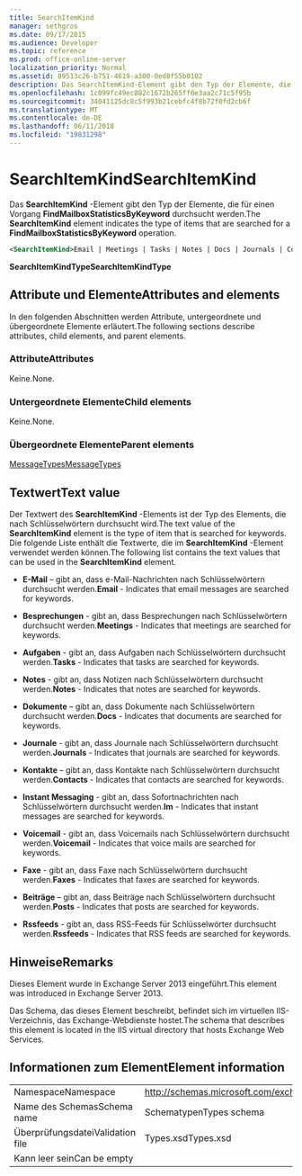 ```yaml
---
title: SearchItemKind
manager: sethgros
ms.date: 09/17/2015
ms.audience: Developer
ms.topic: reference
ms.prod: office-online-server
localization_priority: Normal
ms.assetid: 89513c26-b751-4619-a300-0ed8f55b0102
description: Das SearchItemKind-Element gibt den Typ der Elemente, die für einen Vorgang FindMailboxStatisticsByKeyword durchsucht werden.
ms.openlocfilehash: 1c099fc49ec882c1672b265ff0e3aa2c71c5f95b
ms.sourcegitcommit: 34041125dc8c5f993b21cebfc4f8b72f0fd2cb6f
ms.translationtype: MT
ms.contentlocale: de-DE
ms.lasthandoff: 06/11/2018
ms.locfileid: "19831298"
---
```

# <a name="searchitemkind"></a><span data-ttu-id="633e3-103">SearchItemKind</span><span class="sxs-lookup"><span data-stu-id="633e3-103">SearchItemKind</span></span>

<span data-ttu-id="633e3-104">Das **SearchItemKind** -Element gibt den Typ der Elemente, die für einen Vorgang **FindMailboxStatisticsByKeyword** durchsucht werden.</span><span class="sxs-lookup"><span data-stu-id="633e3-104">The **SearchItemKind** element indicates the type of items that are searched for a **FindMailboxStatisticsByKeyword** operation.</span></span> 
  
```XML
<SearchItemKind>Email | Meetings | Tasks | Notes | Docs | Journals | Contacts | Im | Voicemail | Faxes | Posts | Rssfeeds</SearchItemKind>
```

 <span data-ttu-id="633e3-105">**SearchItemKindType**</span><span class="sxs-lookup"><span data-stu-id="633e3-105">**SearchItemKindType**</span></span>
## <a name="attributes-and-elements"></a><span data-ttu-id="633e3-106">Attribute und Elemente</span><span class="sxs-lookup"><span data-stu-id="633e3-106">Attributes and elements</span></span>

<span data-ttu-id="633e3-107">In den folgenden Abschnitten werden Attribute, untergeordnete und übergeordnete Elemente erläutert.</span><span class="sxs-lookup"><span data-stu-id="633e3-107">The following sections describe attributes, child elements, and parent elements.</span></span>
  
### <a name="attributes"></a><span data-ttu-id="633e3-108">Attribute</span><span class="sxs-lookup"><span data-stu-id="633e3-108">Attributes</span></span>

<span data-ttu-id="633e3-109">Keine.</span><span class="sxs-lookup"><span data-stu-id="633e3-109">None.</span></span>
  
### <a name="child-elements"></a><span data-ttu-id="633e3-110">Untergeordnete Elemente</span><span class="sxs-lookup"><span data-stu-id="633e3-110">Child elements</span></span>

<span data-ttu-id="633e3-111">Keine.</span><span class="sxs-lookup"><span data-stu-id="633e3-111">None.</span></span>
  
### <a name="parent-elements"></a><span data-ttu-id="633e3-112">Übergeordnete Elemente</span><span class="sxs-lookup"><span data-stu-id="633e3-112">Parent elements</span></span>

[<span data-ttu-id="633e3-113">MessageTypes</span><span class="sxs-lookup"><span data-stu-id="633e3-113">MessageTypes</span></span>](messagetypes.md)
  
## <a name="text-value"></a><span data-ttu-id="633e3-114">Textwert</span><span class="sxs-lookup"><span data-stu-id="633e3-114">Text value</span></span>

<span data-ttu-id="633e3-115">Der Textwert des **SearchItemKind** -Elements ist der Typ des Elements, die nach Schlüsselwörtern durchsucht wird.</span><span class="sxs-lookup"><span data-stu-id="633e3-115">The text value of the **SearchItemKind** element is the type of item that is searched for keywords.</span></span> <span data-ttu-id="633e3-116">Die folgende Liste enthält die Textwerte, die im **SearchItemKind** -Element verwendet werden können.</span><span class="sxs-lookup"><span data-stu-id="633e3-116">The following list contains the text values that can be used in the **SearchItemKind** element.</span></span> 
  
- <span data-ttu-id="633e3-117">**E-Mail** – gibt an, dass e-Mail-Nachrichten nach Schlüsselwörtern durchsucht werden.</span><span class="sxs-lookup"><span data-stu-id="633e3-117">**Email** - Indicates that email messages are searched for keywords.</span></span> 
    
- <span data-ttu-id="633e3-118">**Besprechungen** - gibt an, dass Besprechungen nach Schlüsselwörtern durchsucht werden.</span><span class="sxs-lookup"><span data-stu-id="633e3-118">**Meetings** - Indicates that meetings are searched for keywords.</span></span> 
    
- <span data-ttu-id="633e3-119">**Aufgaben** - gibt an, dass Aufgaben nach Schlüsselwörtern durchsucht werden.</span><span class="sxs-lookup"><span data-stu-id="633e3-119">**Tasks** - Indicates that tasks are searched for keywords.</span></span> 
    
- <span data-ttu-id="633e3-120">**Notes** - gibt an, dass Notizen nach Schlüsselwörtern durchsucht werden.</span><span class="sxs-lookup"><span data-stu-id="633e3-120">**Notes** - Indicates that notes are searched for keywords.</span></span> 
    
- <span data-ttu-id="633e3-121">**Dokumente** – gibt an, dass Dokumente nach Schlüsselwörtern durchsucht werden.</span><span class="sxs-lookup"><span data-stu-id="633e3-121">**Docs** - Indicates that documents are searched for keywords.</span></span> 
    
- <span data-ttu-id="633e3-122">**Journale** - gibt an, dass Journale nach Schlüsselwörtern durchsucht werden.</span><span class="sxs-lookup"><span data-stu-id="633e3-122">**Journals** - Indicates that journals are searched for keywords.</span></span> 
    
- <span data-ttu-id="633e3-123">**Kontakte** – gibt an, dass Kontakte nach Schlüsselwörtern durchsucht werden.</span><span class="sxs-lookup"><span data-stu-id="633e3-123">**Contacts** - Indicates that contacts are searched for keywords.</span></span> 
    
- <span data-ttu-id="633e3-124">**Instant Messaging** - gibt an, dass Sofortnachrichten nach Schlüsselwörtern durchsucht werden.</span><span class="sxs-lookup"><span data-stu-id="633e3-124">**Im** - Indicates that instant messages are searched for keywords.</span></span> 
    
- <span data-ttu-id="633e3-125">**Voicemail** - gibt an, dass Voicemails nach Schlüsselwörtern durchsucht werden.</span><span class="sxs-lookup"><span data-stu-id="633e3-125">**Voicemail** - Indicates that voice mails are searched for keywords.</span></span> 
    
- <span data-ttu-id="633e3-126">**Faxe** - gibt an, dass Faxe nach Schlüsselwörtern durchsucht werden.</span><span class="sxs-lookup"><span data-stu-id="633e3-126">**Faxes** - Indicates that faxes are searched for keywords.</span></span> 
    
- <span data-ttu-id="633e3-127">**Beiträge** – gibt an, dass Beiträge nach Schlüsselwörtern durchsucht werden.</span><span class="sxs-lookup"><span data-stu-id="633e3-127">**Posts** - Indicates that posts are searched for keywords.</span></span> 
    
- <span data-ttu-id="633e3-128">**Rssfeeds** - gibt an, dass RSS-Feeds für Schlüsselwörter durchsucht werden.</span><span class="sxs-lookup"><span data-stu-id="633e3-128">**Rssfeeds** - Indicates that RSS feeds are searched for keywords.</span></span> 
    
## <a name="remarks"></a><span data-ttu-id="633e3-129">Hinweise</span><span class="sxs-lookup"><span data-stu-id="633e3-129">Remarks</span></span>

<span data-ttu-id="633e3-130">Dieses Element wurde in Exchange Server 2013 eingeführt.</span><span class="sxs-lookup"><span data-stu-id="633e3-130">This element was introduced in Exchange Server 2013.</span></span>
  
<span data-ttu-id="633e3-131">Das Schema, das dieses Element beschreibt, befindet sich im virtuellen IIS-Verzeichnis, das Exchange-Webdienste hostet.</span><span class="sxs-lookup"><span data-stu-id="633e3-131">The schema that describes this element is located in the IIS virtual directory that hosts Exchange Web Services.</span></span>
  
## <a name="element-information"></a><span data-ttu-id="633e3-132">Informationen zum Element</span><span class="sxs-lookup"><span data-stu-id="633e3-132">Element information</span></span>

|||
|:-----|:-----|
|<span data-ttu-id="633e3-133">Namespace</span><span class="sxs-lookup"><span data-stu-id="633e3-133">Namespace</span></span>  <br/> |http://schemas.microsoft.com/exchange/services/2006/types  <br/> |
|<span data-ttu-id="633e3-134">Name des Schemas</span><span class="sxs-lookup"><span data-stu-id="633e3-134">Schema name</span></span>  <br/> |<span data-ttu-id="633e3-135">Schematypen</span><span class="sxs-lookup"><span data-stu-id="633e3-135">Types schema</span></span>  <br/> |
|<span data-ttu-id="633e3-136">Überprüfungsdatei</span><span class="sxs-lookup"><span data-stu-id="633e3-136">Validation file</span></span>  <br/> |<span data-ttu-id="633e3-137">Types.xsd</span><span class="sxs-lookup"><span data-stu-id="633e3-137">Types.xsd</span></span>  <br/> |
|<span data-ttu-id="633e3-138">Kann leer sein</span><span class="sxs-lookup"><span data-stu-id="633e3-138">Can be empty</span></span>  <br/> ||
   

